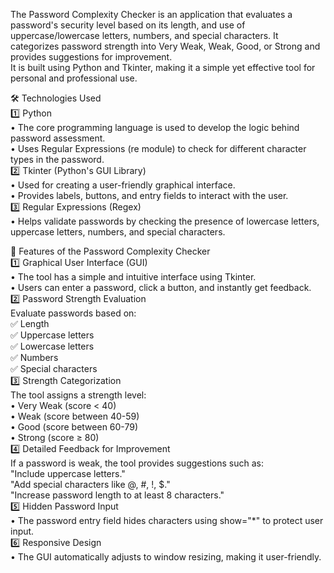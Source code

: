 The Password Complexity Checker is an application that evaluates a password's security level based on its length, and use of uppercase/lowercase letters, numbers, and special characters. It categorizes password strength into Very Weak, Weak, Good, or Strong and provides suggestions for improvement.<br>
It is built using Python and Tkinter, making it a simple yet effective tool for personal and professional use. <br>

🛠 Technologies Used<br>
1️⃣ Python<br>
• The core programming language is used to develop the logic behind password assessment.<br>
• Uses Regular Expressions (re module) to check for different character types in the password.<br>
2️⃣ Tkinter (Python's GUI Library)<br>
• Used for creating a user-friendly graphical interface.<br>
• Provides labels, buttons, and entry fields to interact with the user.<br>
3️⃣ Regular Expressions (Regex)<br>
• Helps validate passwords by checking the presence of lowercase letters, uppercase letters, numbers, and special characters.<br>

🚀 Features of the Password Complexity Checker<br>
1️⃣ Graphical User Interface (GUI)<br>
• The tool has a simple and intuitive interface using Tkinter.<br>
• Users can enter a password, click a button, and instantly get feedback.<br>
2️⃣ Password Strength Evaluation<br>
Evaluate passwords based on:<br>
✅ Length<br>
✅ Uppercase letters<br>
✅ Lowercase letters<br>
✅ Numbers<br>
✅ Special characters<br>
3️⃣ Strength Categorization<br>
The tool assigns a strength level:<br>
• Very Weak (score < 40)<br>
• Weak (score between 40-59)<br>
• Good (score between 60-79)<br>
• Strong (score ≥ 80)<br>
4️⃣ Detailed Feedback for Improvement<br>
If a password is weak, the tool provides suggestions such as:<br>
"Include uppercase letters."<br>
"Add special characters like @, #, !, $."<br>
"Increase password length to at least 8 characters."  
5️⃣ Hidden Password Input  
• The password entry field hides characters using show="*" to protect user input.  
6️⃣ Responsive Design  
• The GUI automatically adjusts to window resizing, making it user-friendly.
